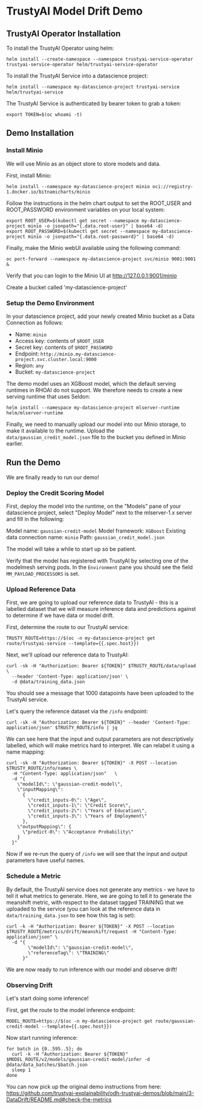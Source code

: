 
# TrustyAI Model Drift Demo

## TrustyAI Operator Installation

To install the TrustyAI Operator using helm:

`helm install --create-namespace --namespace trustyai-service-operator trustyai-service-operator helm/trustyai-service-operator`

To install the TrustyAI Service into a datascience project:

`helm install --namespace my-datascience-project trustyai-service helm/trustyai-service`

The TrustyAI Service is authenticated by bearer token to grab a token:

`export TOKEN=$(oc whoami -t)`

## Demo Installation

### Install Minio

We will use Minio as an object store to store models and data.

First, install Minio:

`helm install --namespace my-datascience-project minio oci://registry-1.docker.io/bitnamicharts/minio`

Follow the instructions in the helm chart output to set the ROOT_USER and ROOT_PASSWORD environment variables on your local system:
```
export ROOT_USER=$(kubectl get secret --namespace my-datascience-project minio -o jsonpath="{.data.root-user}" | base64 -d)
export ROOT_PASSWORD=$(kubectl get secret --namespace my-datascience-project minio -o jsonpath="{.data.root-password}" | base64 -d)
```

Finally, make the Minio webUI available using the following command:

`oc port-forward --namespace my-datascience-project svc/minio 9001:9001 &`

Verify that you can login to the Minio UI at http://127.0.0.1:9001/minio

Create a bucket called 'my-datascience-project'

### Setup the Demo Environment

In your datascience project, add your newly created Minio bucket as a Data Connection as follows:
* Name: `minio`
* Access key: contents of `$ROOT_USER`
* Secret key: contents of `$ROOT_PASSWORD`
* Endpoint: `http://minio.my-datascience-project.svc.cluster.local:9000`
* Region: `any`
* Bucket: `my-datascience-project`

The demo model uses an XGBoost model, which the default serving runtimes in RHOAI do not support. We therefore needs to create a new serving runtime that uses Seldon:

`helm install --namespace my-datascience-project mlserver-runtime helm/mlserver-runtime`


Finally, we need to manually upload our model into our Minio storage, to make it available to the runtime. Upload the `data/gaussian_credit_model.json` file to the bucket you defined in Minio earlier.

## Run the Demo

We are finally ready to run our demo!

### Deploy the Credit Scoring Model

First, deploy the model into the runtime, on the "Models" pane of your datascience project, select "Deploy Model" next to the mlserver-1.x server and fill in the following:

Model name: `gaussian-credit-model`
Model framework: `XGBoost`
Existing data connection name: `minio`
Path: `gaussian_credit_model.json`

The model will take a while to start up so be patient.

Verify that the model has registered with TrustyAI by selecting one of the modelmesh serving pods. In the `Environment` pane you should see the field `MM_PAYLOAD_PROCESSORS` is set.

### Upload Reference Data

First, we are going to upload our reference data to TrustyAI - this is a labelled dataset that we will measure inference data and predictions against to determine if we have data or model drift.

First, determine the route to our TrustyAI service:

`TRUSTY_ROUTE=https://$(oc -n my-datascience-project get route/trustyai-service --template={{.spec.host}})`

Next, we'll upload our reference data to TrustyAI:

```
curl -sk -H "Authorization: Bearer ${TOKEN}" $TRUSTY_ROUTE/data/upload  \
  --header 'Content-Type: application/json' \
  -d @data/training_data.json
```

You should see a message that 1000 datapoints have been uploaded to the TrustyAI service.

Let's query the reference dataset via the `/info` endpoint:

`curl -sk -H "Authorization: Bearer ${TOKEN}" --header 'Content-Type: application/json' $TRUSTY_ROUTE/info | jq`

We can see here that the input and output parameters are not descriptively labelled, which will make metrics hard to interpret. We can relabel it using a name mapping:

```
curl -sk -H "Authorization: Bearer ${TOKEN}" -X POST --location $TRUSTY_ROUTE/info/names \
  -H "Content-Type: application/json"   \
  -d "{
    \"modelId\": \"gaussian-credit-model\",
    \"inputMapping\":
      {
        \"credit_inputs-0\": \"Age\",
        \"credit_inputs-1\": \"Credit Score\",
        \"credit_inputs-2\": \"Years of Education\",
        \"credit_inputs-3\": \"Years of Employment\"
      },
    \"outputMapping\": {
      \"predict-0\": \"Acceptance Probability\"
    }
  }"
```

Now if we re-run the query of `/info` we will see that the input and output parameters have useful names.

### Schedule a Metric

By default, the TrustyAI service does not generate any metrics - we have to tell it what metrics to generate. Here, we are going to tell it to generate the meanshift metric, with respect to the dataset tagged TRAINING that we uploaded to the service (you can look at the reference data in `data/training_data.json` to see how this tag is set):

```
curl -k -H "Authorization: Bearer ${TOKEN}" -X POST --location $TRUSTY_ROUTE/metrics/drift/meanshift/request -H "Content-Type: application/json" \
  -d "{
        \"modelId\": \"gaussian-credit-model\",
        \"referenceTag\": \"TRAINING\"
      }"
```

We are now ready to run inference with our model and observe drift!

### Observing Drift

Let's start doing some inference!

First, get the route to the model inference endpoint:

`MODEL_ROUTE=https://$(oc -n my-datascience-project get route/gaussian-credit-model --template={{.spec.host}})`

Now start running inference:

```
for batch in {0..595..5}; do
  curl -k -H "Authorization: Bearer ${TOKEN}" $MODEL_ROUTE/v2/models/gaussian-credit-model/infer -d @data/data_batches/$batch.json
  sleep 1
done
```

You can now pick up the original demo instructions from here: https://github.com/trustyai-explainability/odh-trustyai-demos/blob/main/3-DataDrift/README.md#check-the-metrics

















